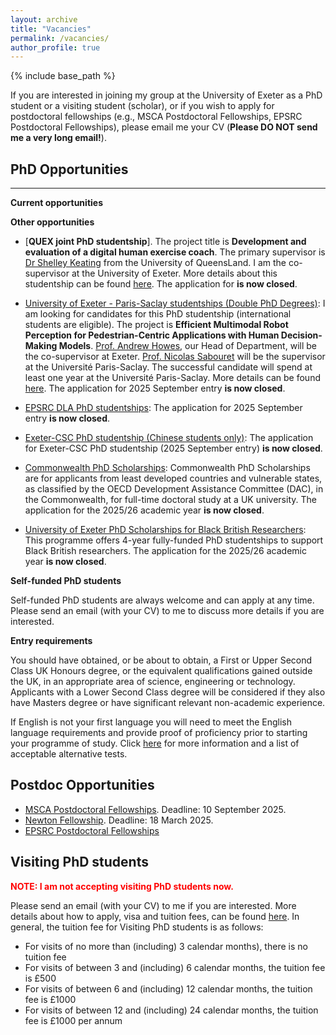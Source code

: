 ```yaml
---
layout: archive
title: "Vacancies"
permalink: /vacancies/
author_profile: true
---
```

{% include base_path %}

If you are interested in joining my group at the University of Exeter as a PhD student or a visiting student (scholar), or if you wish to apply for postdoctoral fellowships (e.g., MSCA Postdoctoral Fellowships, EPSRC Postdoctoral Fellowships), please email me your CV (**Please DO NOT send me a very long email!**).

PhD Opportunities
----------
---

**Current opportunities**


**Other opportunities**


- [**QUEX joint PhD studentship**]. The project title is **Development and evaluation of a digital human exercise coach**. The primary supervisor is [Dr Shelley Keating](https://about.uq.edu.au/experts/12259) from the University of QueensLand. I am the co-supervisor at the University of Exeter. More details about this studentship can be found [here](https://scholarships.uq.edu.au/scholarship/quex-phd-scholarship). The application for **is now closed**.

- [University of Exeter - Paris-Saclay studentships (Double PhD Degrees)](https://www.exeter.ac.uk/study/pg-research/funding/phdfunding/paris-saclay/): I am looking for candidates for this PhD studentship (international students are eligible). The project is **Efficient Multimodal Robot Perception for Pedestrian-Centric Applications with Human Decision-Making Models**. [Prof. Andrew Howes](https://experts.exeter.ac.uk/41016-andrew-howes), our Head of Department, will be the co-supervisor at Exeter. [Prof. Nicolas Sabouret](https://perso.limsi.fr/sabouret/) will be the supervisor at the Université Paris-Saclay. The successful candidate will spend at least one year at the Université Paris-Saclay. More details can be found [here](https://adum.fr/as/ed/voirproposition.pl?site=PSaclay&matricule_prop=61449). The application for 2025 September entry **is now closed**.

- [EPSRC DLA PhD studentships](https://www.exeter.ac.uk/study/pg-research/funding/phdfunding/fundedcentres/epsrcdla/): The application for 2025 September entry **is now closed**.
- [Exeter-CSC PhD studentship (Chinese students only)](https://www.exeter.ac.uk/study/pg-research/csc-scholarships/): The application for Exeter-CSC PhD studentship (2025 September entry) **is now closed**. 
- [Commonwealth PhD Scholarships](https://cscuk.fcdo.gov.uk/scholarships/commonwealth-phd-scholarships-for-least-developed-countries-and-vulnerable-states/): Commonwealth PhD Scholarships are for applicants from least developed countries and vulnerable states, as classified by the OECD Development Assistance Committee (DAC), in the Commonwealth, for full-time doctoral study at a UK university. The application for the 2025/26 academic year **is now closed**. 
- [University of Exeter PhD Scholarships for Black British Researchers](https://www.exeter.ac.uk/study/pg-research/funding/phdfunding/black-british/): This programme offers 4-year fully-funded PhD studentships to support Black British researchers. The application for the 2025/26 academic year **is now closed**. 


**Self-funded PhD students**

Self-funded PhD students are always welcome and can apply at any time. Please send an email (with your CV) to me to discuss more details if you are interested.  

**Entry requirements**

You should have obtained, or be about to obtain, a First or Upper Second Class UK Honours degree, or the equivalent qualifications gained outside the UK, in an appropriate area of science, engineering or technology.  Applicants with a Lower Second Class degree will be considered if they also have Masters degree or have significant relevant non-academic experience.

If English is not your first language you will need to meet the English language requirements and provide proof of proficiency prior to starting your programme of study. Click [here](https://www.exeter.ac.uk/study/englishlanguagerequirements/) for more information and a list of acceptable alternative tests.

Postdoc Opportunities
-------------

- [MSCA Postdoctoral Fellowships](https://marie-sklodowska-curie-actions.ec.europa.eu/calls/msca-postdoctoral-fellowships-2025). Deadline: 10 September 2025.
- [Newton Fellowship](https://royalsociety.org/grants/newton-international/). Deadline: 18 March 2025.
- [EPSRC Postdoctoral Fellowships](https://www.ukri.org/opportunity/epsrc-post-doctoral-fellowships-dec-2023-responsive-mode/)


Visiting PhD students
-------------

**<span style="color: red;">NOTE: I am not accepting visiting PhD students now.</span>**

Please send an email (with your CV) to me if you are interested. 
More details about how to apply, visa and tuition fees, can be found [here](https://www.exeter.ac.uk/v8media/specificsites/tqa/pgr/PGR_Handbook_Chapter_16.pdf). In general, the tuition fee for Visiting PhD students is as follows:

- For visits of no more than (including) 3 calendar months), there is no tuition fee
- For visits of between 3 and (including) 6 calendar months, the tuition fee is £500
- For visits of between 6 and (including) 12 calendar months, the tuition fee is £1000
- For visits of between 12 and (including) 24 calendar months, the tuition fee is £1000 per annum


